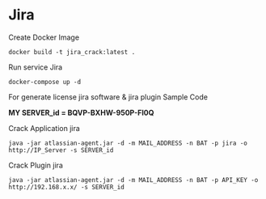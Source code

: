 # Jira

Create Docker Image

`docker build -t jira_crack:latest .`

Run service Jira

`docker-compose up -d`

For generate license jira software & jira plugin
Sample Code

**MY SERVER_id = BQVP-BXHW-950P-FI0Q**

Crack Application jira

`java -jar atlassian-agent.jar -d -m MAIL_ADDRESS -n BAT -p jira -o http://IP_Server -s SERVER_id`

Crack Plugin jira


`java -jar atlassian-agent.jar -d -m MAIL_ADDRESS -n BAT -p API_KEY -o http://192.168.x.x/ -s SERVER_id`
